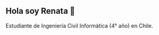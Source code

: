 ## Hola soy Renata 👋

<!--
**Renxwng/Renxwng** is a ✨ _special_ ✨ repository because its `README.md` (this file) appears on your GitHub profile.

Here are some ideas to get you started:

- 🔭 I’m currently working on ...
- 🌱 I’m currently learning ...
- 👯 I’m looking to collaborate on ...
- 🤔 I’m looking for help with ...
- 💬 Ask me about ...
- 📫 How to reach me: ...
- 😄 Pronouns: ...
- ⚡ Fun fact: ...



💼 Actualmente estoy aprendiendo sobre:
* Desarrollo backend y frontend
* Herramientas como Docker y GitHub
* Mejores prácticas de programación

🧠 Habilidades técnicas:
* Lenguajes: Python, Java, TypeScript
* Frameworks: Angular, Django
* Herramientas: GitHub, Docker, Microsoft 365

Apasionada por la tecnología, el aprendizaje continuo y la resolución de problemas a través del desarrollo de software. Me gusta trabajar en equipo, mantener la organización en mis tareas y aportar siempre con una actitud responsable y respetuosa.
-->
Estudiante de Ingeniería Civil Informática (4° año) en Chile. 
